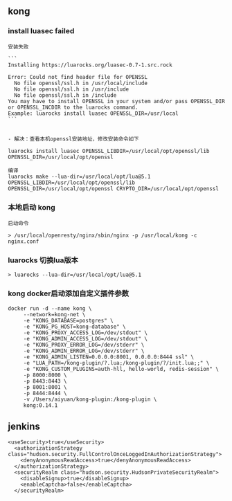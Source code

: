 ## kong

### install luasec failed

	安装失败
	
	```
	Installing https://luarocks.org/luasec-0.7-1.src.rock

	Error: Could not find header file for OPENSSL
	  No file openssl/ssl.h in /usr/local/include
	  No file openssl/ssl.h in /usr/include
	  No file openssl/ssl.h in /include
	You may have to install OPENSSL in your system and/or pass OPENSSL_DIR or OPENSSL_INCDIR to the luarocks command.
	Example: luarocks install luasec OPENSSL_DIR=/usr/local
	```
	
	
	- 解决：查看本机openssl安装地址，修改安装命令如下
	
	luarocks install luasec OPENSSL_LIBDIR=/usr/local/opt/openssl/lib OPENSSL_DIR=/usr/local/opt/openssl
	
	编译
	luarocks make --lua-dir=/usr/local/opt/lua@5.1 OPENSSL_LIBDIR=/usr/local/opt/openssl/lib OPENSSL_DIR=/usr/local/opt/openssl CRYPTO_DIR=/usr/local/opt/openssl
	
### 本地启动 kong

	启动命令
	
	> /usr/local/openresty/nginx/sbin/nginx -p /usr/local/kong -c nginx.conf
	
### luarocks 切换lua版本

	> luarocks --lua-dir=/usr/local/opt/lua@5.1
	
### kong docker启动添加自定义插件参数

```
docker run -d --name kong \
     --network=kong-net \
     -e "KONG_DATABASE=postgres" \
     -e "KONG_PG_HOST=kong-database" \
     -e "KONG_PROXY_ACCESS_LOG=/dev/stdout" \
     -e "KONG_ADMIN_ACCESS_LOG=/dev/stdout" \
     -e "KONG_PROXY_ERROR_LOG=/dev/stderr" \
     -e "KONG_ADMIN_ERROR_LOG=/dev/stderr" \
     -e "KONG_ADMIN_LISTEN=0.0.0.0:8001, 0.0.0.0:8444 ssl" \
     -e "LUA_PATH=/kong-plugin/?.lua;/kong-plugin/?/init.lua;;" \
     -e "KONG_CUSTOM_PLUGINS=auth-hll, hello-world, redis-session" \
     -p 8000:8000 \
     -p 8443:8443 \
     -p 8001:8001 \
     -p 8444:8444 \
     -v /Users/aiyuan/kong-plugin:/kong-plugin \
     kong:0.14.1
```

## jenkins

```
<useSecurity>true</useSecurity>
  <authorizationStrategy class="hudson.security.FullControlOnceLoggedInAuthorizationStrategy">
    <denyAnonymousReadAccess>true</denyAnonymousReadAccess>
  </authorizationStrategy>
  <securityRealm class="hudson.security.HudsonPrivateSecurityRealm">
    <disableSignup>true</disableSignup>
    <enableCaptcha>false</enableCaptcha>
  </securityRealm>
```